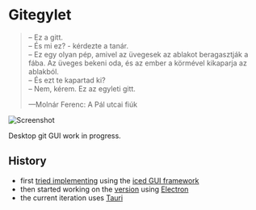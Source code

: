# Gitegylet

>– Ez a gitt.  
>– És mi ez? - kérdezte a tanár.  
>– Ez egy olyan pép, amivel az üvegesek az ablakot beragasztják a fába. Az üveges bekeni oda, és az ember a körmével kikaparja az ablakból.  
>– És ezt te kapartad ki?  
>– Nem, kérem. Ez az egyleti gitt.  
>
>—Molnár Ferenc: A Pál utcai fiúk

![Screenshot](https://user-images.githubusercontent.com/6322484/180471182-545f72b1-3beb-4a3e-8dd8-74a18af91afe.png)

Desktop git GUI work in progress.

## History

* first [tried implementing](https://github.com/valerauko/gitegylet-iced) using the [iced GUI framework](https://iced.rs/)
* then started working on the [version](https://github.com/valerauko/gitegylet-electron) using [Electron](https://www.electronjs.org/) 
* the current iteration uses [Tauri](https://tauri.app/)
